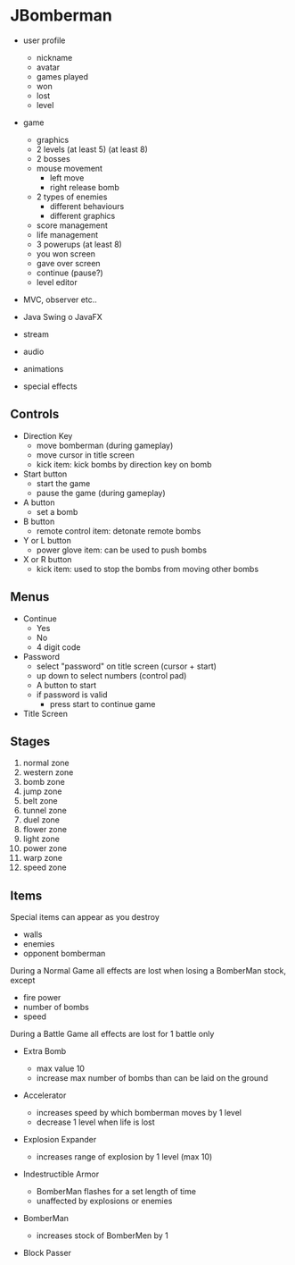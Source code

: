 # JBomberman

- user profile
    - nickname
    - avatar
    - games played
    - won
    - lost
    - level

- game
    - graphics
    - 2 levels (at least 5) (at least 8)
    - 2 bosses
    - mouse movement 
        - left move
        - right release bomb
    - 2 types of enemies
        - different behaviours
        - different graphics
    - score management
    - life management
    - 3 powerups (at least 8)
    - you won screen
    - gave over screen
    - continue (pause?)
    - level editor

- MVC, observer etc..
- Java Swing o JavaFX
- stream
- audio
- animations
- special effects

## Controls

- Direction Key
    - move bomberman (during gameplay)
    - move cursor in title screen
    - kick item: kick bombs by direction key on bomb
- Start button
    - start the game
    - pause the game (during gameplay)
- A button
    - set a bomb
- B button 
    - remote control item: detonate remote bombs
- Y or L button
    - power glove item: can be used to push bombs
- X or R button
    - kick item: used to stop the bombs from moving other bombs

## Menus

- Continue
    - Yes
    - No
    - 4 digit code
- Password
    - select "password" on title screen (cursor + start)
    - up down to select numbers (control pad)
    - A button to start
    - if password is valid
        - press start to continue game
- Title Screen

## Stages

1. normal zone
2. western zone
3. bomb zone
4. jump zone
5. belt zone
6. tunnel zone
7. duel zone
8. flower zone
9. light zone
10. power zone
11. warp zone
12. speed zone

## Items

Special items can appear as you destroy
- walls
- enemies
- opponent bomberman

During a Normal Game all effects are lost when losing a BomberMan stock, except 
- fire power
- number of bombs
- speed

During a Battle Game all effects are lost for 1 battle only

- Extra Bomb
    - max value 10
    - increase max number of bombs than can be laid on the ground
- Accelerator
    - increases speed by which bomberman moves by 1 level
    - decrease 1 level when life is lost
- Explosion Expander
    - increases range of explosion by 1 level (max 10)
- Indestructible Armor
    - BomberMan flashes for a set length of time 
    - unaffected by explosions or enemies
- BomberMan
    - increases stock of BomberMen by 1

- Block Passer




